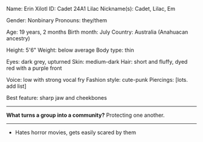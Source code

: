 Name: Erin Xilotl
ID: Cadet 24A1 Lilac
Nickname(s): Cadet, Lilac, Em

Gender: Nonbinary
Pronouns: they/them

Age: 19 years, 2 months
Birth month: July
Country: Australia (Anahuacan ancestry)

Height: 5'6"
Weight: below average
Body type: thin

Eyes: dark grey, upturned
Skin: medium-dark
Hair: short and fluffy, dyed red with a purple front

Voice: low with strong vocal fry
Fashion style: cute-punk
Piercings: [lots. add list]

Best feature: sharp jaw and cheekbones

---
**What turns a group into a community?**
Protecting one another.

---
- Hates horror movies, gets easily scared by them